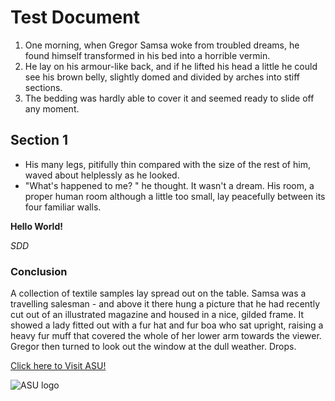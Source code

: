 # Test Document   


1. One morning, when Gregor Samsa woke from troubled dreams, he found himself transformed in his bed into a horrible vermin.
2. He lay on his armour-like back, and if he lifted his head a little he could see his brown belly, slightly domed and divided by arches into stiff sections.
3. The bedding was hardly able to cover it and seemed ready to slide off any moment.

## Section 1


- His many legs, pitifully thin compared with the size of the rest of him, waved about helplessly as he looked.
- "What's happened to me? " he thought. It wasn't a dream. His room, a proper human room although a little too small, lay peacefully between its four familiar walls.


**Hello World!** 


_SDD_

### Conclusion


A collection of textile samples lay spread out on the table. 
Samsa was a travelling salesman - and above it there hung a picture that he had recently cut out of an illustrated magazine and housed in a nice, gilded frame. 
It showed a lady fitted out with a fur hat and fur boa who sat upright, raising a heavy fur muff that covered the whole of her lower arm towards the viewer.
Gregor then turned to look out the window at the dull weather. Drops.

[Click here to Visit ASU!](https://www.asu.edu.jo/ar/Pages/default.aspx)

![ASU logo](https://upload.wikimedia.org/wikipedia/ar/8/82/ASU_Jordan_logo.PNG)
